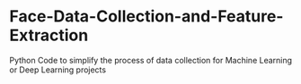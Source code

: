 # Face-Data-Collection-and-Feature-Extraction
 Python Code to simplify the process of data collection for Machine Learning or Deep Learning projects
